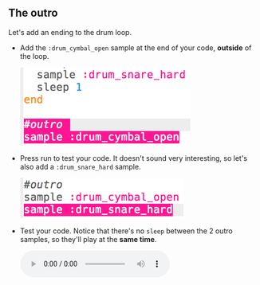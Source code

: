 ## The outro

Let's add an ending to the drum loop.

+ Add the `:drum_cymbal_open` sample at the end of your code, **outside** of the loop.
    
    ![스크린샷](images/drum-outro-1.png)

+ Press run to test your code. It doesn't sound very interesting, so let's also add a `:drum_snare_hard` sample.
    
    ![스크린샷](images/drum-outro-2.png)

+ Test your code. Notice that there's no `sleep` between the 2 outro samples, so they'll play at the **same time**.
    
    <div id="audio-preview" class="pdf-hidden">
      <audio controls preload> <source src="resources/drums-outro.mp3" type="audio/mpeg"> Your browser does not support the <code>audio</code> element. </audio>
    </div>